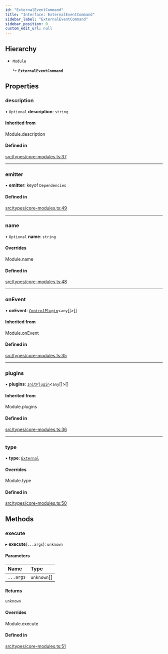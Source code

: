 ```yaml
---
id: "ExternalEventCommand"
title: "Interface: ExternalEventCommand"
sidebar_label: "ExternalEventCommand"
sidebar_position: 0
custom_edit_url: null
---
```


## Hierarchy

- `Module`

  ↳ **`ExternalEventCommand`**

## Properties

### description

• `Optional` **description**: `string`

#### Inherited from

Module.description

#### Defined in

[src/types/core-modules.ts:37](https://github.com/sern-handler/handler/blob/504cdee/src/types/core-modules.ts#L37)

___

### emitter

• **emitter**: keyof `Dependencies`

#### Defined in

[src/types/core-modules.ts:49](https://github.com/sern-handler/handler/blob/504cdee/src/types/core-modules.ts#L49)

___

### name

• `Optional` **name**: `string`

#### Overrides

Module.name

#### Defined in

[src/types/core-modules.ts:48](https://github.com/sern-handler/handler/blob/504cdee/src/types/core-modules.ts#L48)

___

### onEvent

• **onEvent**: [`ControlPlugin`](ControlPlugin.md)<`any`[]\>[]

#### Inherited from

Module.onEvent

#### Defined in

[src/types/core-modules.ts:35](https://github.com/sern-handler/handler/blob/504cdee/src/types/core-modules.ts#L35)

___

### plugins

• **plugins**: [`InitPlugin`](InitPlugin.md)<`any`[]\>[]

#### Inherited from

Module.plugins

#### Defined in

[src/types/core-modules.ts:36](https://github.com/sern-handler/handler/blob/504cdee/src/types/core-modules.ts#L36)

___

### type

• **type**: [`External`](../enums/EventType.md#external)

#### Overrides

Module.type

#### Defined in

[src/types/core-modules.ts:50](https://github.com/sern-handler/handler/blob/504cdee/src/types/core-modules.ts#L50)

## Methods

### execute

▸ **execute**(`...args`): `unknown`

#### Parameters

| Name | Type |
| :------ | :------ |
| `...args` | `unknown`[] |

#### Returns

`unknown`

#### Overrides

Module.execute

#### Defined in

[src/types/core-modules.ts:51](https://github.com/sern-handler/handler/blob/504cdee/src/types/core-modules.ts#L51)
